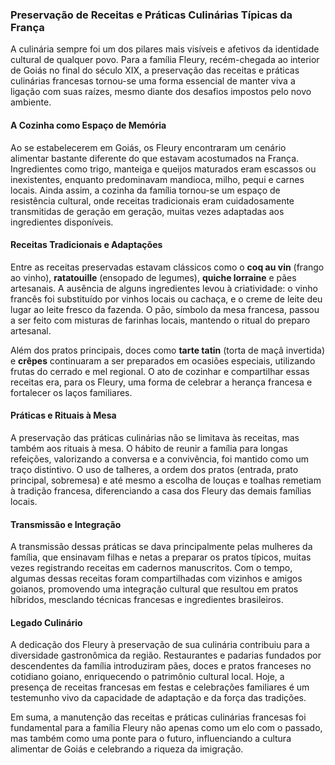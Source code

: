 ### Preservação de Receitas e Práticas Culinárias Típicas da França

A culinária sempre foi um dos pilares mais visíveis e afetivos da identidade cultural de qualquer povo. Para a família Fleury, recém-chegada ao interior de Goiás no final do século XIX, a preservação das receitas e práticas culinárias francesas tornou-se uma forma essencial de manter viva a ligação com suas raízes, mesmo diante dos desafios impostos pelo novo ambiente.

#### A Cozinha como Espaço de Memória

Ao se estabelecerem em Goiás, os Fleury encontraram um cenário alimentar bastante diferente do que estavam acostumados na França. Ingredientes como trigo, manteiga e queijos maturados eram escassos ou inexistentes, enquanto predominavam mandioca, milho, pequi e carnes locais. Ainda assim, a cozinha da família tornou-se um espaço de resistência cultural, onde receitas tradicionais eram cuidadosamente transmitidas de geração em geração, muitas vezes adaptadas aos ingredientes disponíveis.

#### Receitas Tradicionais e Adaptações

Entre as receitas preservadas estavam clássicos como o **coq au vin** (frango ao vinho), **ratatouille** (ensopado de legumes), **quiche lorraine** e pães artesanais. A ausência de alguns ingredientes levou à criatividade: o vinho francês foi substituído por vinhos locais ou cachaça, e o creme de leite deu lugar ao leite fresco da fazenda. O pão, símbolo da mesa francesa, passou a ser feito com misturas de farinhas locais, mantendo o ritual do preparo artesanal.

Além dos pratos principais, doces como **tarte tatin** (torta de maçã invertida) e **crêpes** continuaram a ser preparados em ocasiões especiais, utilizando frutas do cerrado e mel regional. O ato de cozinhar e compartilhar essas receitas era, para os Fleury, uma forma de celebrar a herança francesa e fortalecer os laços familiares.

#### Práticas e Rituais à Mesa

A preservação das práticas culinárias não se limitava às receitas, mas também aos rituais à mesa. O hábito de reunir a família para longas refeições, valorizando a conversa e a convivência, foi mantido como um traço distintivo. O uso de talheres, a ordem dos pratos (entrada, prato principal, sobremesa) e até mesmo a escolha de louças e toalhas remetiam à tradição francesa, diferenciando a casa dos Fleury das demais famílias locais.

#### Transmissão e Integração

A transmissão dessas práticas se dava principalmente pelas mulheres da família, que ensinavam filhas e netas a preparar os pratos típicos, muitas vezes registrando receitas em cadernos manuscritos. Com o tempo, algumas dessas receitas foram compartilhadas com vizinhos e amigos goianos, promovendo uma integração cultural que resultou em pratos híbridos, mesclando técnicas francesas e ingredientes brasileiros.

#### Legado Culinário

A dedicação dos Fleury à preservação de sua culinária contribuiu para a diversidade gastronômica da região. Restaurantes e padarias fundados por descendentes da família introduziram pães, doces e pratos franceses no cotidiano goiano, enriquecendo o patrimônio cultural local. Hoje, a presença de receitas francesas em festas e celebrações familiares é um testemunho vivo da capacidade de adaptação e da força das tradições.

Em suma, a manutenção das receitas e práticas culinárias francesas foi fundamental para a família Fleury não apenas como um elo com o passado, mas também como uma ponte para o futuro, influenciando a cultura alimentar de Goiás e celebrando a riqueza da imigração.